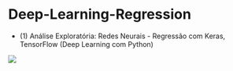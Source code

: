 # Deep-Learning-Regression


- (1) Análise Exploratória: Redes Neurais - Regressão com Keras, TensorFlow (Deep Learning com Python)

<a href="https://www.youtube.com/watch?v=aeb_FqoP1Os&list=PLG10GH7d9-Lsqi_e--n8cDLB5WGRfVU7l" target="_blank"><img src="https://j.gifs.com/nRrn0E.gif"></a>




